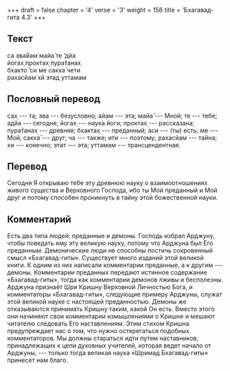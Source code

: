 +++
draft = false
chapter = '4'
verse = '3'
weight = 156
title = 'Бхагавад-гита 4.3'
+++
## Текст

са эва̄йам̇ майа̄ те ’дйа  
йогах̣ проктах̣ пура̄танах̣  
бхакто ’си ме сакха̄ чети  
рахасйам̇ хй этад уттамам

## Пословный перевод

сах̣ --- та; эва --- безусловно; айам --- эта; майа̄ --- Мной; те ---
тебе; адйа --- сегодня; йогах̣ --- наука йоги; проктах̣ --- рассказана;
пура̄танах̣ --- древняя; бхактах̣ --- преданный; аси --- (ты) есть; ме ---
Мой; сакха̄ --- друг; ча --- также; ити --- поэтому; рахасйам --- тайна;
хи --- конечно; этат --- эта; уттамам --- трансцендентная.

## Перевод

Сегодня Я открываю тебе эту древнюю науку о взаимоотношениях живого
существа и Верховного Господа, ибо ты Мой преданный и Мой друг и потому
способен проникнуть в тайну этой божественной науки.

## Комментарий

Есть два типа людей: преданные и демоны. Господь избрал Арджуну, чтобы
поведать ему эту великую науку, потому что Арджуна был Его преданным.
Демонические люди не способны постичь сокровенный смысл «Бхагавад-гиты».
Существует много изданий этой великой книги. К одним из них написали
комментарии преданные, а к другим --- демоны. Комментарии преданных
передают истинное содержание «Бхагавад-гиты», тогда как комментарии
демонов лживы и бесполезны. Арджуна признаёт Шри Кришну Верховной
Личностью Бога, и комментаторы «Бхагавад-гиты», следующие примеру
Арджуны, служат этой великой науке с настоящей преданностью. Демоны же
отказываются принимать Кришну таким, какой Он есть. Вместо этого они
начиняют свои комментарии измышлениями о Кришне и мешают читателю
следовать Его наставлениям. Этим стихом Кришна предупреждает нас о том,
что нужно остерегаться подобных комментаторов. Мы должны стараться идти
путем наставников, принадлежащих к цепи духовных учителей, которая ведет
начало от Арджуны, --- только тогда великая наука «Шримад Бхагавад-гиты»
принесет нам благо.
